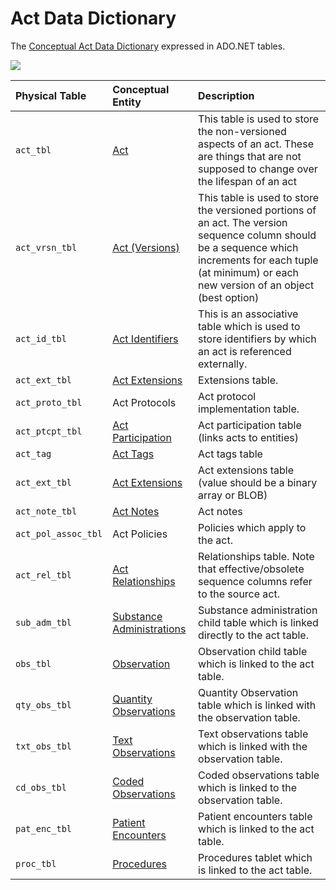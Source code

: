 # Act Data Dictionary

The [Conceptual Act Data Dictionary](../conceptual-data-model/acts/act-data-dictionary.md) expressed in ADO.NET tables.

![](../../../../.gitbook/assets/image%20%28413%29.png)

| **Physical Table** | **Conceptual Entity** | **Description** |
| :--- | :--- | :--- |
| `act_tbl` | [Act](../conceptual-data-model/acts/act-data-dictionary.md#act-entity) | This table is used to store the non-versioned aspects of an act. These are things that are not supposed to change over the lifespan of an act |
| `act_vrsn_tbl` | [Act \(Versions\)](../conceptual-data-model/acts/act-data-dictionary.md#actversion-entity) | This table is used to store the versioned portions of an act. The version sequence column should be a sequence which increments for each tuple \(at minimum\) or each new version of an object \(best option\) |
| `act_id_tbl` | [Act Identifiers](../conceptual-data-model/acts/act-data-dictionary.md#actidentifier-entity) | This is an associative table which is used to store identifiers by which an act is referenced externally. |
| `act_ext_tbl` | [Act Extensions](../conceptual-data-model/acts/act-data-dictionary.md#actextension-entity) | Extensions table. |
| `act_proto_tbl` | Act Protocols | Act protocol implementation table. |
| `act_ptcpt_tbl` | [Act Participation](../conceptual-data-model/acts/act-data-dictionary.md#actparticipation-entity) | Act participation table \(links acts to entities\) |
| `act_tag` | [Act Tags](../conceptual-data-model/acts/act-data-dictionary.md#acttag-entity) | Act tags table |
| `act_ext_tbl` | [Act Extensions](../conceptual-data-model/acts/act-data-dictionary.md#actextension-entity) | Act extensions table \(value should be a binary array or BLOB\) |
| `act_note_tbl` | [Act Notes](../conceptual-data-model/acts/act-data-dictionary.md#actnote-entity) | Act notes |
| `act_pol_assoc_tbl` | Act Policies | Policies which apply to the act. |
| `act_rel_tbl` | [Act Relationships](../conceptual-data-model/acts/act-data-dictionary.md#actrelationship-entity) | Relationships table. Note that effective/obsolete sequence columns refer to the source act. |
| `sub_adm_tbl` | [Substance Administrations](../conceptual-data-model/acts/act-data-dictionary.md#substanceadministration-entity) | Substance administration child table which is linked directly to the act table. |
| `obs_tbl` | [Observation](../conceptual-data-model/acts/act-data-dictionary.md#observation-entity) | Observation child table which is linked to the act table. |
| `qty_obs_tbl` | [Quantity Observations](../conceptual-data-model/acts/act-data-dictionary.md#quantityobservation-entity) | Quantity Observation table which is linked with the observation table. |
| `txt_obs_tbl` | [Text Observations](../conceptual-data-model/acts/act-data-dictionary.md#textobservation-entity) | Text observations table which is linked with the observation table. |
| `cd_obs_tbl` | [Coded Observations](../conceptual-data-model/acts/act-data-dictionary.md#codedobservation-entity) | Coded observations table which is linked to the observation table. |
| `pat_enc_tbl` | [Patient Encounters](../conceptual-data-model/acts/act-data-dictionary.md#patientencounter-entity) | Patient encounters table which is linked to the act table. |
| `proc_tbl` | [Procedures](../conceptual-data-model/acts/act-data-dictionary.md#procedure-entity) | Procedures tablet which is linked to the act table. |

